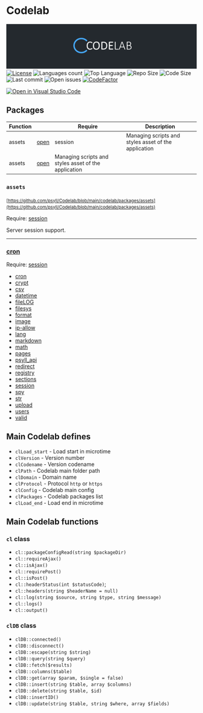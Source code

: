# Codelab


![Codelab Logo](https://raw.githubusercontent.com/psyll/Codelab/main/docs/assets/logo.png)
[![License](https://badgen.net/badge/license/PPCL)](https://psyll.com/license/ppcl-psyll-public-code-license)
![Languages count](https://img.shields.io/github/languages/count/psyll/Codelab)
![Top Language](https://img.shields.io/github/languages/top/psyll/Codelab)
![Repo Size](https://img.shields.io/github/repo-size/psyll/Codelab)
![Code Size](https://img.shields.io/github/languages/code-size/psyll/Codelab)
![Last commit](https://img.shields.io/github/last-commit/psyll/Codelab)
![Open issues](https://img.shields.io/github/issues-raw/psyll/Codelab)
[![CodeFactor](https://www.codefactor.io/repository/github/psyll/codelab/badge?s=ae31d6f3226bdf7bbf736f7337658a3f3d6a7fbd)](https://www.codefactor.io/repository/github/psyll)

[![Open in Visual Studio Code](https://open.vscode.dev/badges/open-in-vscode.svg)](https://open.vscode.dev/psyll/Codelab)


## Packages

| Function | | Require| Description |
|-------------|-------------|-------------|-------------|
| assets |[open](https://github.com/psyll/Codelab/blob/main/codelab/packages/assets)|session|Managing scripts and styles asset of the application |
| assets |[open](https://github.com/psyll/Codelab/blob/main/codelab/packages/assets)|Managing scripts and styles asset of the application |


### `assets`

<small>[https://github.com/psyll/Codelab/blob/main/codelab/packages/assets](https://github.com/psyll/Codelab/blob/main/codelab/packages/assets)</small>


Require: [session](https://github.com/psyll/Codelab/blob/main/codelab/packages/session)

Server session support.

---

### [cron](https://github.com/psyll/Codelab/blob/main/codelab/packages/assets)

Require: [session](https://github.com/psyll/Codelab/blob/main/codelab/packages/session)


 -  [cron](https://github.com/psyll/Codelab/blob/main/codelab/packages/cron)
 -  [crypt](https://github.com/psyll/Codelab/blob/main/codelab/packages/crypt)
 -  [csv](https://github.com/psyll/Codelab/blob/main/codelab/packages/csv)
 -  [datetime](https://github.com/psyll/Codelab/blob/main/codelab/packages/datetime)
 -  [fileLOG](https://github.com/psyll/Codelab/blob/main/codelab/packages/fileLOG)
 -  [filesys](https://github.com/psyll/Codelab/blob/main/codelab/packages/filesys)
 -  [format](https://github.com/psyll/Codelab/blob/main/codelab/packages/format)
 -  [image](https://github.com/psyll/Codelab/blob/main/codelab/packages/image)
 -  [ip-allow](https://github.com/psyll/Codelab/blob/main/codelab/packages/ip-allow)
 -  [lang](https://github.com/psyll/Codelab/blob/main/codelab/packages/lang)
 -  [markdown](https://github.com/psyll/Codelab/blob/main/codelab/packages/markdown)
 -  [math](https://github.com/psyll/Codelab/blob/main/codelab/packages/math)
 -  [pages](https://github.com/psyll/Codelab/blob/main/codelab/packages/pages)
 -  [psyll_api](https://github.com/psyll/Codelab/blob/main/codelab/packages/psyll_api)
 -  [redirect](https://github.com/psyll/Codelab/blob/main/codelab/packages/redirect)
 -  [registry](https://github.com/psyll/Codelab/blob/main/codelab/packages/registry)
 -  [sections](https://github.com/psyll/Codelab/blob/main/codelab/packages/sections)
 -  [session](https://github.com/psyll/Codelab/blob/main/codelab/packages/session)
 -  [spy](https://github.com/psyll/Codelab/blob/main/codelab/packages/spy)
 -  [str](https://github.com/psyll/Codelab/blob/main/codelab/packages/str)
 -  [upload](https://github.com/psyll/Codelab/blob/main/codelab/packages/upload)
 -  [users](https://github.com/psyll/Codelab/blob/main/codelab/packages/users)
 -  [valid](https://github.com/psyll/Codelab/blob/main/codelab/packages/valid)

## Main Codelab defines

- `clLoad_start` - Load start in microtime
- `clVersion` - Version number
- `clCodename` - Version codename
- `clPath` - Codelab main folder path
- `clDomain` - Domain name
- `clProtocol` - Protocol `http` or `https`
- `clConfig` - Codelab main config
- `clPackages` - Codelab packages list
- `clLoad_end` - Load end in microtime

## Main Codelab functions

### `cl` class

 - `cl::packageConfigRead(string $packageDir)`
 - `cl::requireAjax()`
 - `cl::isAjax()`
 - `cl::requirePost()`
 - `cl::isPost()`
 - `cl::headerStatus(int $statusCode)`;
 - `cl::headers(string $headerName = null)`
 - `cl::log(string $source, string $type, string $message)`
 - `cl::logs()`
 - `cl::output()`

### `clDB` class

 - `clDB::connected()`
 - `clDB::disconnect()`
 - `clDB::escape(string $string)`
 - `clDB::query(string $query)`
 - `clDB::fetch($results)`
 - `clDB::columns($table)`
 - `clDB::get(array $param, $single = false)`
 - `clDB::insert(string $table, array $columns)`
 - `clDB::delete(string $table, $id)`
 - `clDB::insertID()`
 - `clDB::update(string $table, string $where, array $fields)`